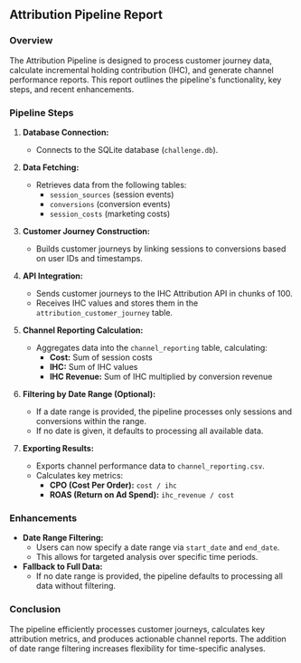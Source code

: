 ## Attribution Pipeline Report

### Overview
The Attribution Pipeline is designed to process customer journey data, calculate incremental holding contribution (IHC), and generate channel performance reports. This report outlines the pipeline's functionality, key steps, and recent enhancements.

### Pipeline Steps
1. **Database Connection:**
   - Connects to the SQLite database (`challenge.db`).

2. **Data Fetching:**
   - Retrieves data from the following tables:
     - `session_sources` (session events)
     - `conversions` (conversion events)
     - `session_costs` (marketing costs)

3. **Customer Journey Construction:**
   - Builds customer journeys by linking sessions to conversions based on user IDs and timestamps.

4. **API Integration:**
   - Sends customer journeys to the IHC Attribution API in chunks of 100.
   - Receives IHC values and stores them in the `attribution_customer_journey` table.

5. **Channel Reporting Calculation:**
   - Aggregates data into the `channel_reporting` table, calculating:
     - **Cost:** Sum of session costs
     - **IHC:** Sum of IHC values
     - **IHC Revenue:** Sum of IHC multiplied by conversion revenue

6. **Filtering by Date Range (Optional):**
   - If a date range is provided, the pipeline processes only sessions and conversions within the range.
   - If no date is given, it defaults to processing all available data.

7. **Exporting Results:**
   - Exports channel performance data to `channel_reporting.csv`.
   - Calculates key metrics:
     - **CPO (Cost Per Order):** `cost / ihc`
     - **ROAS (Return on Ad Spend):** `ihc_revenue / cost`

### Enhancements
- **Date Range Filtering:**
  - Users can now specify a date range via `start_date` and `end_date`.
  - This allows for targeted analysis over specific time periods.
- **Fallback to Full Data:**
  - If no date range is provided, the pipeline defaults to processing all data without filtering.

### Conclusion
The pipeline efficiently processes customer journeys, calculates key attribution metrics, and produces actionable channel reports. The addition of date range filtering increases flexibility for time-specific analyses.

